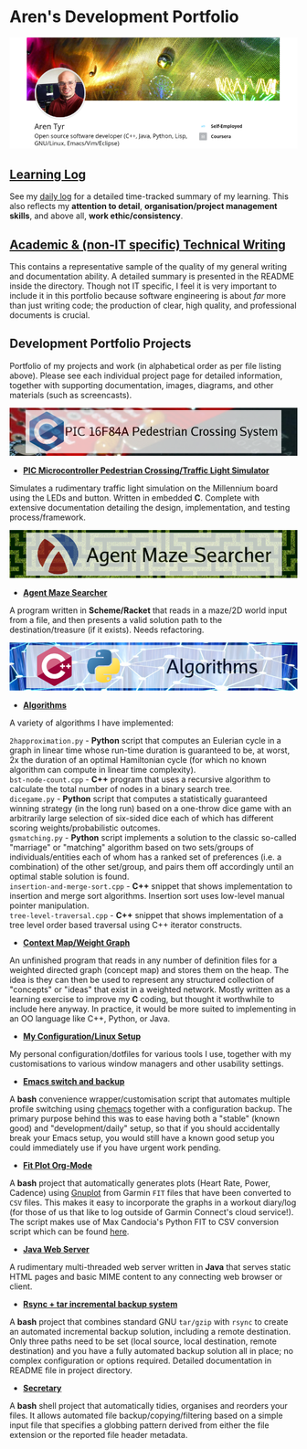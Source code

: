 # Aren's Development Portfolio

![](./img/portfolio-banner.png)

## [Learning Log](./daily-log.org) 

See my [daily log](./daily-log.org) for a detailed time-tracked summary of my learning. This also reflects my **attention to detail**, **organisation/project management skills**, and above all, **work ethic/consistency**.  

## [Academic & (non-IT specific) Technical Writing](./Academic-and-Technical-Writing-examples)

This contains a representative sample of the quality of my general writing and documentation ability. A detailed summary is presented in the README inside the directory. Though not IT specific, I feel it is very important to include it in this portfolio because software engineering is about *far* more than just writing code; the production of clear, high quality, and professional documents is crucial.  

## Development Portfolio Projects

Portfolio of my projects and work (in alphabetical order as per file listing above). Please see each individual project page for detailed information, together with supporting documentation, images, diagrams, and other materials (such as screencasts).  

[<img src="./img/pic-project-banner.png">](./PIC-traffic-light)

- [**PIC Microcontroller Pedestrian Crossing/Traffic Light Simulator**](./PIC-traffic-light)

Simulates a rudimentary traffic light simulation on the Millennium board using the LEDs and button. Written in embedded **C**. Complete with extensive documentation detailing the design, implementation, and testing process/framework.  

![](./img/agent-project-banner.png)

- [**Agent Maze Searcher**](./agent-maze-searcher)

A program written in **Scheme/Racket** that reads in a maze/2D world input from a file, and then presents a valid solution path to the destination/treasure (if it exists). Needs refactoring.  

![](./img/algorithms-banner.png)

- [**Algorithms**](./algorithms)

A variety of algorithms I have implemented:

`2happroximation.py` - **Python** script that computes an Eulerian cycle in a graph in linear time whose run-time duration is guaranteed to be, at worst, 2x the duration of an optimal Hamiltonian cycle (for which no known algorithm can compute in linear time complexity).  
`bst-node-count.cpp` - **C++** program that uses a recursive algorithm to calculate the total number of nodes in a binary search tree.  
`dicegame.py` - **Python** script that computes a statistically guaranteed winning strategy (in the long run) based on a one-throw dice game with an arbitrarily large selection of six-sided dice each of which has different scoring weights/probabilistic outcomes.  
`gsmatching.py` - **Python** script implements a solution to the classic so-called "marriage" or "matching" algorithm based on two sets/groups of individuals/entities each of whom has a ranked set of preferences (i.e. a combination) of the other set/group, and pairs them off accordingly until an optimal stable solution is found.  
`insertion-and-merge-sort.cpp` - **C++** snippet that shows implementation to insertion and merge sort algorithms. Insertion sort uses low-level manual pointer manipulation.  
`tree-level-traversal.cpp` - **C++** snippet that shows implementation of a tree level order based traversal using C++ iterator constructs.

- [**Context Map/Weight Graph**](./context-weighted-graph)

An unfinished program that reads in any number of definition files for a weighted directed graph (concept map) and stores them on the heap. The idea is they can then be used to represent any structured collection of "concepts" or "ideas" that exist in a weighted network. Mostly written as a learning exercise to improve my **C** coding, but thought it worthwhile to include here anyway. In practice, it would be more suited to implementing in an OO language like C++, Python, or Java.  

- [**My Configuration/Linux Setup**](./config)

My personal configuration/dotfiles for various tools I use, together with my customisations to various window managers and other usability settings.  

- [**Emacs switch and backup**](./emacs-switch-and-backup)

A **bash** convenience wrapper/customisation script that automates multiple profile switching using [chemacs](https://github.com/plexus/chemacs) together with a configuration backup. The primary purpose behind this was to ease having both a "stable" (known good) and "development/daily" setup, so that if you should accidentally break your Emacs setup, you would still have a known good setup you could immediately use if you have urgent work pending.  

- [**Fit Plot Org-Mode**](./fit-plot-org-mode) 

A **bash** project that automatically generates plots (Heart Rate, Power, Cadence) using [Gnuplot](http://www.gnuplot.info/) from Garmin `FIT` files that have been converted to `CSV` files. This makes it easy to incorporate the graphs in a workout diary/log (for those of us that like to log outside of Garmin Connect's cloud service!). The script makes use of Max Candocia's Python FIT to CSV conversion script which can be found [here](https://github.com/mcandocia/fit_processing).  

- [**Java Web Server**](./java-mt-webserver)

A rudimentary multi-threaded web server written in **Java** that serves static HTML pages and basic MIME content to any connecting web browser or client.  

- [**Rsync + tar incremental backup system**](./rsync-incremental-backup) 

A **bash** project that combines standard GNU `tar/gzip` with `rsync` to create an automated incremental backup solution, including a remote destination. Only three paths need to be set (local source, local destination, remote destination) and you have a fully automated backup solution all in place; no complex configuration or options required. Detailed documentation in README file in project directory.  

- [**Secretary**](./secretary)

A **bash** shell project that automatically tidies, organises and reorders your files. It allows automated file backup/copying/filtering based on a simple input file that specifies a globbing pattern derived from either the file extension or the reported file header metadata.  
